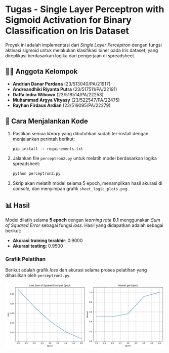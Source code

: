 # Tugas - Single Layer Perceptron with Sigmoid Activation for Binary Classification on Iris Dataset

Proyek ini adalah implementasi dari *Single Layer Perceptron* dengan fungsi aktivasi sigmoid untuk melakukan klasifikasi biner pada Iris dataset, yang direplikasi berdasarkan logika dari pengerjaan di spreadsheet.

## 👨‍💻 Anggota Kelompok

* **Andrian Danar Perdana** (23/513040/PA/21917)
* **Andreandhiki Riyanta Putra** (23/517511/PA/22191)
* **Daffa Indra Wibowo** (23/518514/PA/22253)
* **Muhammad Argya Vityasy** (23/522547/PA/22475)
* **Rayhan Firdaus Ardian** (23/519095/PA/22279)

## 🚀 Cara Menjalankan Kode

1.  Pastikan semua *library* yang dibutuhkan sudah ter-install dengan menjalankan perintah berikut:
    ```bash
    pip install -r requirements.txt
    ```
2.  Jalankan file `perceptron2.py` untuk melatih model berdasarkan logika spreadsheet:
    ```bash
    python perceptron2.py
    ```
3.  Skrip akan melatih model selama 5 epoch, menampilkan hasil akurasi di *console*, dan menyimpan grafik `sheet_logic_plots.png`.

## 📊 Hasil

Model dilatih selama **5 epoch** dengan *learning rate* **0.1** menggunakan *Sum of Squared Error* sebagai fungsi *loss*. Hasil yang didapatkan adalah sebagai berikut:

* **Akurasi training terakhir**: 0.9000
* **Akurasi testing**: 0.9500

### Grafik Pelatihan

Berikut adalah grafik *loss* dan akurasi selama proses pelatihan yang dihasilkan oleh `perceptron2.py`.

![sheet_logic_plots.png](sheet_logic_plots.png)
